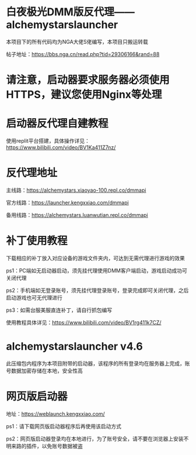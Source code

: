 # 白夜极光DMM版反代理——alchemystarslauncher
本项目下的所有代码均为NGA大佬S佬编写，本项目只搬运转载

帖子地址：https://bbs.nga.cn/read.php?tid=29306166&rand=88

# 请注意，启动器要求服务器必须使用HTTPS，建议您使用Nginx等处理

# 启动器反代理自建教程
使用replit平台搭建，具体操作详见：https://www.bilibili.com/video/BV1Ka411Z7nz/

# 反代理地址
主线路：https://alchemystars.xiaoyao-100.repl.co/dmmapi

官方线路：https://launcher.kengxxiao.com/dmmapi

备用线路：https://alchemystars.luanwutian.repl.co/dmmapi

# 补丁使用教程
下载相应的补丁放入对应设备的游戏文件夹内，可达到无需代理进行游戏的效果

ps1：PC端如无启动器启动，须先挂代理使用DMM客户端启动，游戏启动成功可关闭代理

ps2：手机端如无登录账号，须先挂代理登录账号，登录完成即可关闭代理，之后启动游戏也可无代理进行

ps3：如需台服美服直连补丁，请自行抓包编写

使用教程具体详见：https://www.bilibili.com/video/BV1rg411k7CZ/

# alchemystarslauncher v4.6

此压缩包内程序为本项目附带的启动器，该程序的所有登录均在服务器上完成，账号数据加密存储在本地，安全性高


# 网页版启动器
地址：https://weblaunch.kengxxiao.com/

ps1：请下载网页版启动器程序后再使用该启动方式

ps2：网页版启动器登录均在本地进行，为了账号安全，请不要在浏览器上安装不明来路的插件，以免账号数据被盗
